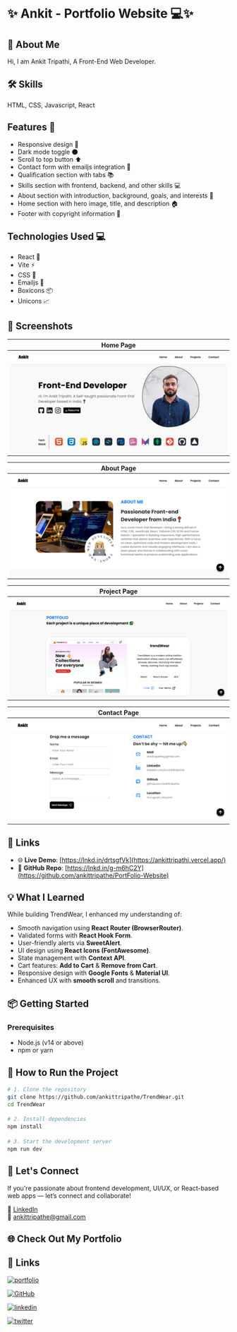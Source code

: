 # ✨ Ankit - Portfolio Website 💻✨

## 🚀 About Me
Hi, I am Ankit Tripathi, A Front-End Web Developer.

## 🛠 Skills
HTML, CSS, Javascript, React




<!-- ************************ -->
## Features 🎉

- Responsive design 📱
- Dark mode toggle 🌑
- Scroll to top button ⬆️
- Contact form with emailjs integration 📧
- Qualification section with tabs 📚
- Skills section with frontend, backend, and other skills 💻
- About section with introduction, background, goals, and interests 📝
- Home section with hero image, title, and description 🏠
- Footer with copyright information 📜

## Technologies Used 💻

- React 🤖
- Vite ⚡️
- CSS 🎨
- Emailjs 📧
- Boxicons 📦
- Unicons 📈


## 📸 Screenshots

| Home Page                      |
| ------------------------------ |
| ![Home](./public/homePage.PNG) |

| About Page                       |
| -------------------------------- |
| ![About](./public/aboutPage.PNG) |

| Project Page                         |
| ------------------------------------ |
| ![Project](./public/projectPage.PNG) |

| Contact Page                         |
| ------------------------------------ |
| ![Contact](./public/contactPage.PNG) |

## 🔗 Links

- 🌐 **Live Demo**: [https://lnkd.in/drtsgfVk](https://ankittripathi.vercel.app/)
- 📁 **GitHub Repo**: [https://lnkd.in/g-m6hC2Y](https://github.com/ankittripathe/PortFolio-Website)

## 💡 What I Learned

While building TrendWear, I enhanced my understanding of:

- Smooth navigation using **React Router (BrowserRouter)**.
- Validated forms with **React Hook Form**.
- User-friendly alerts via **SweetAlert**.
- UI design using **React Icons (FontAwesome)**.
- State management with **Context API**.
- Cart features: **Add to Cart** & **Remove from Cart**.
- Responsive design with **Google Fonts** & **Material UI**.
- Enhanced UX with **smooth scroll** and transitions.

## 📦 Getting Started

### Prerequisites

- Node.js (v14 or above)
- npm or yarn

## 🚀 How to Run the Project

```bash
# 1. Clone the repository
git clone https://github.com/ankittripathe/TrendWear.git
cd TrendWear

# 2. Install dependencies
npm install

# 3. Start the development server
npm run dev
```

## 🤝 Let's Connect

If you're passionate about frontend development, UI/UX, or React-based web apps — let’s connect and collaborate!

🔗 [LinkedIn](https://linkedin.com/in/ankittripathe)  
📧 ankittripathe@gmail.com

## 🌐 Check Out My Portfolio



## 🔗 Links

[![portfolio](https://img.shields.io/badge/my_portfolio-000?style=for-the-badge&logo=ko-fi&logoColor=white)](https://ankittripathi-portfolio.vercel.app/)

[![GitHub](https://img.shields.io/badge/github-181717?style=for-the-badge&logo=github&logoColor=white)](https://github.com/ankittripathe)

[![linkedin](https://img.shields.io/badge/linkedin-0A66C2?style=for-the-badge&logo=linkedin&logoColor=white)](https://www.linkedin.com/in/ankittripathe)

[![twitter](https://img.shields.io/badge/twitter-1DA1F2?style=for-the-badge&logo=twitter&logoColor=white)](https://twitter.com/)


